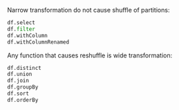 Narrow transformation do not cause shuffle of partitions:
```python
df.select
df.filter
df.withColumn
df.withColumnRenamed
```
Any function that causes reshuffle is wide transformation:
```python
df.distinct
df.union
df.join
df.groupBy
df.sort
df.orderBy
```
